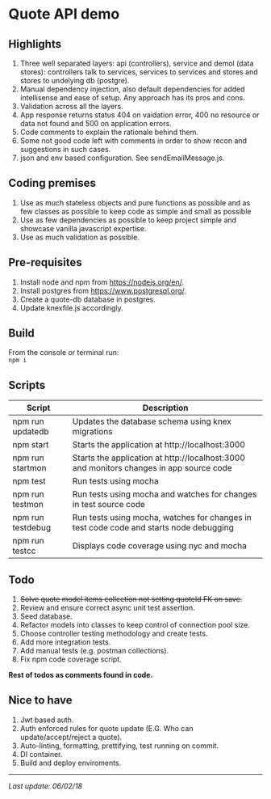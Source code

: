 # Quote API  demo #


## Highlights ##
1. Three well separated layers: api (controllers), service and demol (data stores): controllers talk to services, services to services and stores and stores to undelying db (postgre).
1. Manual dependency injection, also default dependencies for added intellisense and ease of setup. Any approach has its pros and cons.
1. Validation across all the layers.
1. App response returns status 404 on vaidation error, 400 no resource or data not found and 500 on application errors.
1. Code comments to explain the rationale behind them.
1. Some not good code left with comments in order to show recon and suggestions in such cases.
1. json and env based configuration. See sendEmailMessage.js.


## Coding premises ##
1. Use as much stateless objects and pure functions as possible and as few classes as possible to keep code as simple and small as possible
1. Use as few dependencies as possible to keep project simple and showcase vanilla javascript expertise.
1. Use as much validation as possible.


## Pre-requisites ##
1. Install node and npm from https://nodejs.org/en/.
1. Install postgres from https://www.postgresql.org/.
1. Create a quote-db database in postgres.
1. Update knexfile.js accordingly.


## Build ##
From the console or terminal run:<br/>
``npm i``


## Scripts ##

|Script|Description|
|-|-|
|npm run updatedb|Updates the database schema using knex migrations|
|npm start|Starts the application at http://localhost:3000
|npm run startmon|Starts the application at http://localhost:3000 and monitors changes in app source code
|npm test|Run tests using mocha|
|npm run testmon|Run tests using mocha and watches for changes in test source code|
|npm run testdebug|Run tests using mocha, watches for changes in test code code and starts node debugging|
|npm run testcc|Displays code coverage using nyc and mocha|

## Todo ##
1. ~~Solve quote model items collection not setting quoteId FK on save.~~
1. Review and ensure correct async unit test assertion.
1. Seed database.
1. Refactor models into classes to keep control of connection pool size.
1. Choose controller testing methodology and create tests.
1. Add more integration tests.
1. Add manual tests (e.g. postman collections).
1. Fix npm code coverage script.

**Rest of todos as comments found in code.**

## Nice to have ##
1. Jwt based auth.
1. Auth enforced rules for quote update (E.G. Who can update/accept/reject a quote).
1. Auto-linting, formatting, prettifying, test running on commit.
1. DI container.
1. Build and deploy enviroments.

---
*Last update: 06/02/18*